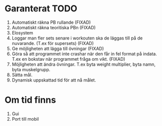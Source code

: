 # Garanterat TODO

1. Automatiskt räkna PB rullande (FIXAD)
2. Automatiskt räkna teoritiska PBn (FIXAD)
3. Elosystem
4. Loggar man fler sets senare i workouten ska de läggas till på de nuvarande. (T.ex för supersets) (FIXAD)
5. Ge möjligheten att lägga till övningar (FIXAD)
6. Göra så att programmet inte crashar när den får in fel format på indata. T.ex en bokstav när programmet fråga om vikt. (FIXAD)
7. Möjligheten att ändra övningar. T.ex byta weight multiplier, byta namn, byta muskelgrupp.
8. Sätta mål.
9. Dynamisk uppskattad tid för att nå målet.

# Om tid finns

1. Gui
2. Port till mobil
